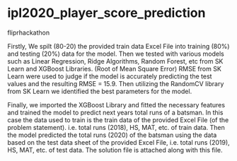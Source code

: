 # ipl2020_player_score_prediction
fliprhackathon 


Firstly, We spilt (80-20) the provided train data Excel File into training (80%) and testing (20%) data for the model. Then we tested with various models such as Linear Regression, Ridge Algorithms, Random Forest, etc from SK Learn and XGBoost Libraries. (Root of Mean Square Error) RMSE from SK Learn were used to judge if the model is accurately predicting the test values and the resulting     RMSE = 15.9. Then utilizing the RandomCV library from SK Learn we identified the best parameters for the model.

Finally, we imported the XGBoost Library and fitted the necessary features and trained the model to predict next years total runs of a batsman. In this case the data used to train is the train data of the provided Excel File (of the problem statement). i.e. total runs (2018), HS, MAT, etc. of train data. 
Then the model predicted the total runs (2020) of the batsman using the data based on the test data sheet of the provided Excel File, i.e. total runs (2019), HS, MAT, etc. of test data.
The solution file is attached along with this file.
